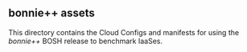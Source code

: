 ## bonnie++ assets

This directory contains the Cloud Configs and manifests for using
the _bonnie++_ BOSH release to benchmark IaaSes.
